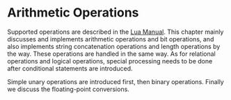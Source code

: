 # Arithmetic Operations

Supported operations are described in the [Lua Manual](https://www.lua.org/manual/5.4/manual.html#3.4.1). This chapter mainly discusses and implements arithmetic operations and bit operations, and also implements string concatenation operations and length operations by the way. These operations are handled in the same way. As for relational operations and logical operations, special processing needs to be done after conditional statements are introduced.

Simple unary operations are introduced first, then binary operations. Finally we discuss the floating-point conversions.